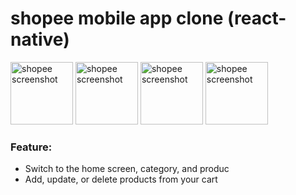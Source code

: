 # shopee mobile app clone (react-native)

<img src="https://github.com/le-dat/shopee-mobile-app-clone/blob/master/static/screenshot1.jpg" alt="shopee screenshot" width="100" height="whatever">

<img src="https://github.com/le-dat/shopee-mobile-app-clone/blob/master/static/screenshot2.jpg" alt="shopee screenshot" width="100" height="whatever">

<img src="https://github.com/le-dat/shopee-mobile-app-clone/blob/master/static/screenshot3.jpg" alt="shopee screenshot" width="100" height="whatever">

<img src="https://github.com/le-dat/shopee-mobile-app-clone/blob/master/static/screenshot4.jpg" alt="shopee screenshot" width="100" height="whatever">

### Feature:

- Switch to the home screen, category, and produc
- Add, update, or delete products from your cart

